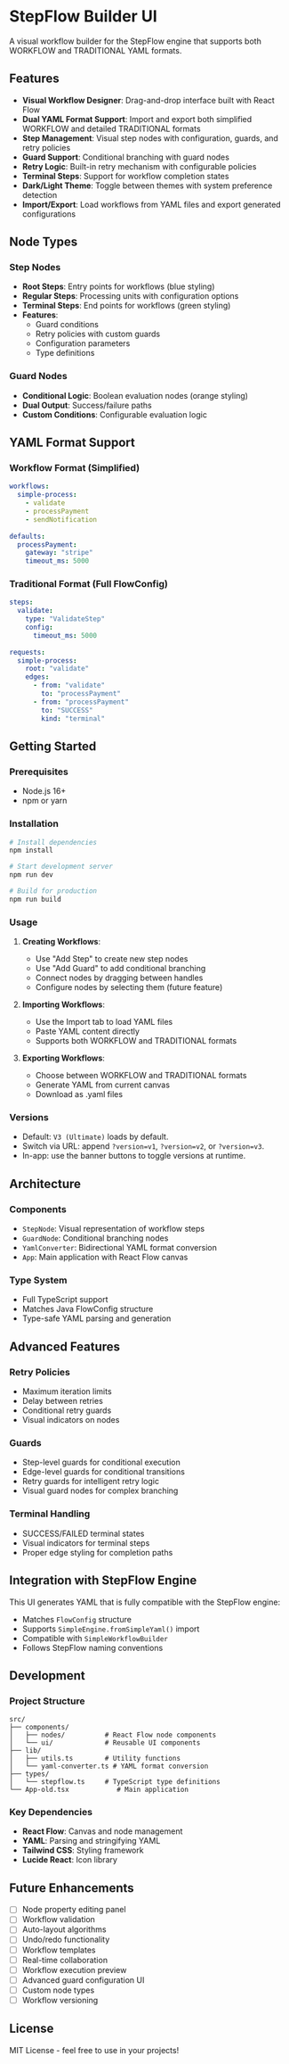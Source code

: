 # StepFlow Builder UI

A visual workflow builder for the StepFlow engine that supports both WORKFLOW and TRADITIONAL YAML formats.

## Features

- **Visual Workflow Designer**: Drag-and-drop interface built with React Flow
- **Dual YAML Format Support**: Import and export both simplified WORKFLOW and detailed TRADITIONAL formats
- **Step Management**: Visual step nodes with configuration, guards, and retry policies
- **Guard Support**: Conditional branching with guard nodes
- **Retry Logic**: Built-in retry mechanism with configurable policies
- **Terminal Steps**: Support for workflow completion states
- **Dark/Light Theme**: Toggle between themes with system preference detection
- **Import/Export**: Load workflows from YAML files and export generated configurations

## Node Types

### Step Nodes
- **Root Steps**: Entry points for workflows (blue styling)
- **Regular Steps**: Processing units with configuration options
- **Terminal Steps**: End points for workflows (green styling)
- **Features**:
  - Guard conditions
  - Retry policies with custom guards
  - Configuration parameters
  - Type definitions

### Guard Nodes
- **Conditional Logic**: Boolean evaluation nodes (orange styling)
- **Dual Output**: Success/failure paths
- **Custom Conditions**: Configurable evaluation logic

## YAML Format Support

### Workflow Format (Simplified)
```yaml
workflows:
  simple-process:
    - validate
    - processPayment
    - sendNotification
    
defaults:
  processPayment:
    gateway: "stripe"
    timeout_ms: 5000
```

### Traditional Format (Full FlowConfig)
```yaml
steps:
  validate:
    type: "ValidateStep"
    config:
      timeout_ms: 5000
      
requests:
  simple-process:
    root: "validate"
    edges:
      - from: "validate"
        to: "processPayment"
      - from: "processPayment" 
        to: "SUCCESS"
        kind: "terminal"
```

## Getting Started

### Prerequisites
- Node.js 16+
- npm or yarn

### Installation
```bash
# Install dependencies
npm install

# Start development server
npm run dev

# Build for production
npm run build
```

### Usage

1. **Creating Workflows**:
   - Use "Add Step" to create new step nodes
   - Use "Add Guard" to add conditional branching
   - Connect nodes by dragging between handles
   - Configure nodes by selecting them (future feature)

2. **Importing Workflows**:
   - Use the Import tab to load YAML files
   - Paste YAML content directly
   - Supports both WORKFLOW and TRADITIONAL formats

3. **Exporting Workflows**:
   - Choose between WORKFLOW and TRADITIONAL formats
   - Generate YAML from current canvas
   - Download as .yaml files

### Versions
- Default: `V3 (Ultimate)` loads by default.
- Switch via URL: append `?version=v1`, `?version=v2`, or `?version=v3`.
- In-app: use the banner buttons to toggle versions at runtime.

## Architecture

### Components
- `StepNode`: Visual representation of workflow steps
- `GuardNode`: Conditional branching nodes
- `YamlConverter`: Bidirectional YAML format conversion
- `App`: Main application with React Flow canvas

### Type System
- Full TypeScript support
- Matches Java FlowConfig structure
- Type-safe YAML parsing and generation

## Advanced Features

### Retry Policies
- Maximum iteration limits
- Delay between retries
- Conditional retry guards
- Visual indicators on nodes

### Guards
- Step-level guards for conditional execution
- Edge-level guards for conditional transitions
- Retry guards for intelligent retry logic
- Visual guard nodes for complex branching

### Terminal Handling
- SUCCESS/FAILED terminal states
- Visual indicators for terminal steps
- Proper edge styling for completion paths

## Integration with StepFlow Engine

This UI generates YAML that is fully compatible with the StepFlow engine:
- Matches `FlowConfig` structure
- Supports `SimpleEngine.fromSimpleYaml()` import
- Compatible with `SimpleWorkflowBuilder`
- Follows StepFlow naming conventions

## Development

### Project Structure
```
src/
├── components/
│   ├── nodes/          # React Flow node components
│   └── ui/             # Reusable UI components
├── lib/
│   ├── utils.ts        # Utility functions
│   └── yaml-converter.ts # YAML format conversion
├── types/
│   └── stepflow.ts     # TypeScript type definitions
└── App-old.tsx            # Main application
```

### Key Dependencies
- **React Flow**: Canvas and node management
- **YAML**: Parsing and stringifying YAML
- **Tailwind CSS**: Styling framework
- **Lucide React**: Icon library

## Future Enhancements

- [ ] Node property editing panel
- [ ] Workflow validation
- [ ] Auto-layout algorithms
- [ ] Undo/redo functionality
- [ ] Workflow templates
- [ ] Real-time collaboration
- [ ] Workflow execution preview
- [ ] Advanced guard configuration UI
- [ ] Custom node types
- [ ] Workflow versioning

## License

MIT License - feel free to use in your projects!
